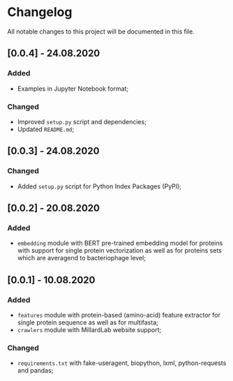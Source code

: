 # Changelog
All notable changes to this project will be documented in this file.


## [0.0.4] - 24.08.2020
### Added
* Examples in Jupyter Notebook format;
### Changed
* Improved `setup.py` script and dependencies;
* Updated `README.md`;


## [0.0.3] - 24.08.2020
### Changed
* Added `setup.py` script for Python Index Packages (PyPI);


## [0.0.2] - 20.08.2020
### Added
* `embedding` module with BERT pre-trained embedding model for proteins with support for single protein vectorization as well as for proteins sets which are averagend to bacteriophage level;


## [0.0.1] - 10.08.2020
### Added
* `features` module with protein-based (amino-acid) feature extractor for single protein sequence as well as for multifasta;
* `crawlers` module with MillardLab website support;

### Changed
* `requirements.txt` with fake-useragent, biopython, lxml, python-requests and pandas;

